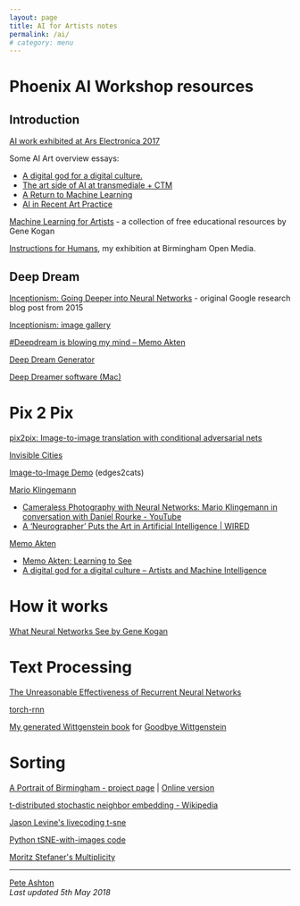 ```yaml
---
layout: page
title: AI for Artists notes
permalink: /ai/
# category: menu
---
```


# Phoenix AI Workshop resources

## Introduction

[AI work exhibited at Ars Electronica 2017](https://www.aec.at/ai/en/media-art-between-natural-and-artificial-intelligence/)

Some AI Art overview essays:

- [A digital god for a digital culture.](https://medium.com/artists-and-machine-intelligence/a-digital-god-for-a-digital-culture-resonate-2016-15ea413432d1)
- [The art side of AI at transmediale + CTM](https://medium.com/@elluba/the-art-side-of-ai-at-transmediale-ctm-91e1abe24f72)
- [A Return to Machine Learning](https://medium.com/@kcimc/a-return-to-machine-learning-2de3728558eb)
- [AI in Recent Art Practice](https://www.phoenix.org.uk/event/luba-elliott-ai-in-recent-art-practice/)

[Machine Learning for Artists](http://ml4a.github.io) - a collection of free educational resources by Gene Kogan

[Instructions for Humans](http://instructionsforhumans.com), my exhibition at Birmingham Open Media.

## Deep Dream

[Inceptionism: Going Deeper into Neural Networks](https://research.googleblog.com/2015/06/inceptionism-going-deeper-into-neural.html) - original Google research blog post from 2015

[Inceptionism: image gallery](https://photos.google.com/share/AF1QipPX0SCl7OzWilt9LnuQliattX4OUCj_8EP65_cTVnBmS1jnYgsGQAieQUc1VQWdgQ?key=aVBxWjhwSzg2RjJWLWRuVFBBZEN1d205bUdEMnhB)

[#Deepdream is blowing my mind – Memo Akten](https://medium.com/@memoakten/deepdream-is-blowing-my-mind-6a2c8669c698)

[Deep Dream Generator](http://deepdreamgenerator.com)

[Deep Dreamer software (Mac)](https://www.71squared.com/deepdreamer)


# Pix 2 Pix
[pix2pix: Image-to-image translation with conditional adversarial nets](https://github.com/phillipi/pix2pix)

[Invisible Cities](https://opendot.github.io/ml4a-invisible-cities/)

[Image-to-Image Demo](https://affinelayer.com/pixsrv/) (edges2cats)

[Mario Klingemann](http://mario-klingemann.tumblr.com) 
  
- [Cameraless Photography with Neural Networks: Mario Klingemann in conversation with Daniel Rourke - YouTube](https://www.youtube.com/watch?v=21W5-q5YYjw)  
- [A ‘Neurographer’ Puts the Art in Artificial Intelligence | WIRED](https://www.wired.com/story/neurographer-puts-the-art-in-artificial-intelligence/)

[Memo Akten](http://www.memo.tv)  

- [Memo Akten: Learning to See](http://www.memo.tv/learning-to-see-you-are-what-you-see/)  
- [A digital god for a digital culture – Artists and Machine Intelligence](https://medium.com/artists-and-machine-intelligence/a-digital-god-for-a-digital-culture-resonate-2016-15ea413432d1)


# How it works
[What Neural Networks See by Gene Kogan](https://experiments.withgoogle.com/ai/what-neural-nets-see)

# Text Processing
[The Unreasonable Effectiveness of Recurrent Neural Networks](http://karpathy.github.io/2015/05/21/rnn-effectiveness/)

[torch-rnn](https://github.com/jcjohnson/torch-rnn)

[My generated Wittgenstein book](http://www.lulu.com/shop/pete-ashton/wittgenstein-wandelt-wehm%C3%BCtig-widriger-winde-wegen-wienw%C3%A4rts/hardcover/product-22963804.html) for [Goodbye Wittgenstein](http://art.peteashton.com/goodbye-wittgenstein/)

# Sorting
[A Portrait of Birmingham - project page](http://art.peteashton.com/portrait-bham) | [Online version](https://peteash10.github.io/tsne-xcw2/)

[t-distributed stochastic neighbor embedding - Wikipedia](https://en.wikipedia.org/wiki/T-distributed_stochastic_neighbor_embedding)

[Jason Levine's livecoding t-sne](https://www.instagram.com/p/Bf7ztMCH4H6/?taken-by=livecodez)

[Python tSNE-with-images code](https://github.com/sicchio/tSNE_dance)

[Moritz Stefaner's Multiplicity](http://truth-and-beauty.net/projects/multiplicity)

-----

[Pete Ashton](http://peteashton.com)   
*Last updated 5th May 2018*
